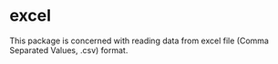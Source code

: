 # excel
This package is concerned with reading data from excel file (Comma Separated Values, .csv) format.

